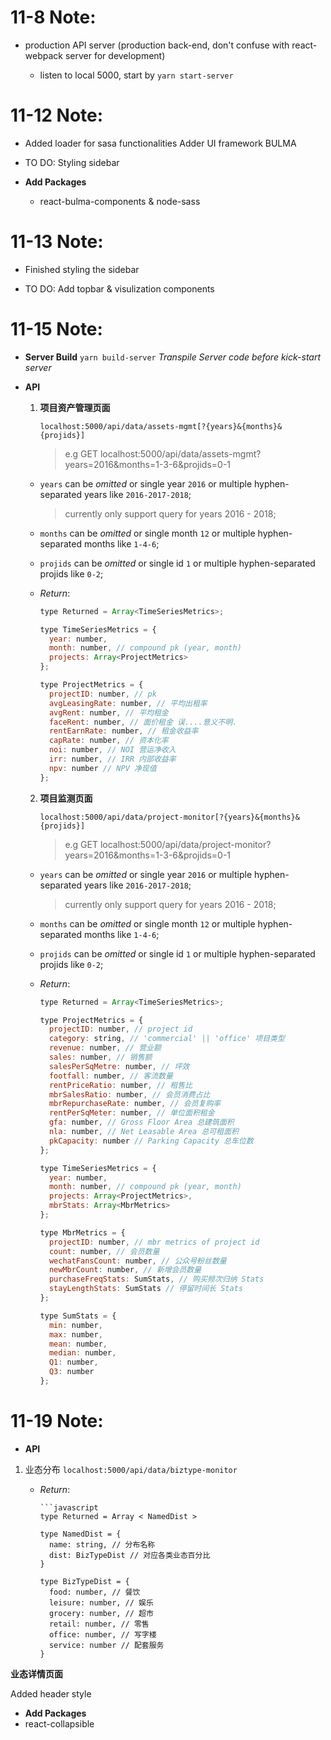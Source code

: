 # 11-8 Note:

- production API server (production back-end, don't confuse with react-webpack server for development)

  - listen to local 5000, start by `yarn start-server`

# 11-12 Note:

- Added loader for sasa functionalities
  Adder UI framework BULMA

- TO DO:
  Styling sidebar

- **Add Packages**
  - react-bulma-components & node-sass

# 11-13 Note:

- Finished styling the sidebar

- TO DO:
  Add topbar & visulization components

# 11-15 Note:

- **Server Build** `yarn build-server` _Transpile Server code before kick-start server_
- **API**

  1.  **项目资产管理页面**

      `localhost:5000/api/data/assets-mgmt[?{years}&{months}&{projids}]`

      > e.g GET localhost:5000/api/data/assets-mgmt?years=2016&months=1-3-6&projids=0-1

  - `years` can be _omitted_ or single year `2016` or multiple hyphen-separated years like `2016-2017-2018`;

    > currently only support query for years 2016 - 2018;

  - `months` can be _omitted_ or single month `12` or multiple hyphen-separated months like `1-4-6`;
  - `projids` can be _omitted_ or single id `1` or multiple hyphen-separated projids like `0-2`;

  - _Return_:

    ```javascript
    type Returned = Array<TimeSeriesMetrics>;

    type TimeSeriesMetrics = {
      year: number,
      month: number, // compound pk (year, month)
      projects: Array<ProjectMetrics>
    };

    type ProjectMetrics = {
      projectID: number, // pk
      avgLeasingRate: number, // 平均出租率
      avgRent: number, // 平均租金
      faceRent: number, // 面价租金 误....意义不明.
      rentEarnRate: number, // 租金收益率
      capRate: number, // 资本化率
      noi: number, // NOI 营运净收入
      irr: number, // IRR 内部收益率
      npv: number // NPV 净现值
    };
    ```

  2.  **项目监测页面**

      `localhost:5000/api/data/project-monitor[?{years}&{months}&{projids}]`

      > e.g GET localhost:5000/api/data/project-monitor?years=2016&months=1-3-6&projids=0-1

  - `years` can be _omitted_ or single year `2016` or multiple hyphen-separated years like `2016-2017-2018`;

    > currently only support query for years 2016 - 2018;

  - `months` can be _omitted_ or single month `12` or multiple hyphen-separated months like `1-4-6`;

  - `projids` can be _omitted_ or single id `1` or multiple hyphen-separated projids like `0-2`;

  - _Return_:

    ```javascript
    type Returned = Array<TimeSeriesMetrics>;

    type ProjectMetrics = {
      projectID: number, // project id
      category: string, // 'commercial' || 'office' 项目类型
      revenue: number, // 营业额
      sales: number, // 销售额
      salesPerSqMetre: number, // 坪效
      footfall: number, // 客流数量
      rentPriceRatio: number, // 租售比
      mbrSalesRatio: number, // 会员消费占比
      mbrRepurchaseRate: number, // 会员复购率
      rentPerSqMeter: number, // 单位面积租金
      gfa: number, // Gross Floor Area 总建筑面积
      nla: number, // Net Leasable Area 总可租面积
      pkCapacity: number // Parking Capacity 总车位数
    };

    type TimeSeriesMetrics = {
      year: number,
      month: number, // compound pk (year, month)
      projects: Array<ProjectMetrics>,
      mbrStats: Array<MbrMetrics>
    };

    type MbrMetrics = {
      projectID: number, // mbr metrics of project id
      count: number, // 会员数量
      wechatFansCount: number, // 公众号粉丝数量
      newMbrCount: number, // 新增会员数量
      purchaseFreqStats: SumStats, // 购买频次归纳 Stats
      stayLengthStats: SumStats // 停留时间长 Stats
    };

    type SumStats = {
      min: number,
      max: number,
      mean: number,
      median: number,
      Q1: number,
      Q3: number
    };
    ```

# 11-19 Note:

- **API**

1.  业态分布
    `localhost:5000/api/data/biztype-monitor`

    - _Return_:

          ```javascript
          type Returned = Array < NamedDist >

          type NamedDist = {
            name: string, // 分布名称
            dist: BizTypeDist // 对应各类业态百分比
          }

          type BizTypeDist = {
            food: number, // 餐饮
            leisure: number, // 娱乐
            grocery: number, // 超市
            retail: number, // 零售
            office: number, // 写字楼
            service: number // 配套服务
          }

**业态详情页面**

Added header style

- **Add Packages**
- react-collapsible
